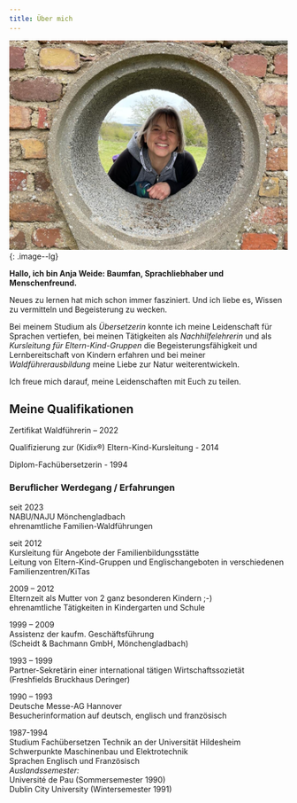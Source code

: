 ```yaml
---
title: Über mich
---
```

![Foto Anja Weide](/photoaboutme.jpg){: .image--lg}

**Hallo, ich bin Anja Weide: Baumfan, Sprachliebhaber und Menschenfreund.**

Neues zu lernen hat mich schon immer fasziniert.
Und ich liebe es, Wissen zu vermitteln und Begeisterung zu wecken.

Bei meinem Studium als *Übersetzerin* konnte ich meine Leidenschaft für Sprachen vertiefen, bei meinen Tätigkeiten als *Nachhilfelehrerin* und als *Kursleitung für Eltern-Kind-Gruppen* die Begeisterungsfähigkeit und Lernbereitschaft von Kindern erfahren und bei meiner *Waldführerausbildung* meine Liebe zur Natur weiterentwickeln.

Ich freue mich darauf, meine Leidenschaften mit Euch zu teilen. 

## Meine Qualifikationen



Zertifikat Waldführerin – 2022

Qualifizierung zur (Kidix®) Eltern-Kind-Kursleitung - 2014

Diplom-Fachübersetzerin - 1994



### Beruflicher Werdegang / Erfahrungen

seit 2023\
NABU/NAJU Mönchengladbach\
ehrenamtliche Familien-Waldführungen

seit 2012\
Kursleitung für Angebote der Familienbildungsstätte\
Leitung von Eltern-Kind-Gruppen und Englischangeboten in verschiedenen Familienzentren/KiTas

2009 – 2012\
Elternzeit als Mutter von 2 ganz besonderen Kindern ;-)\
ehrenamtliche Tätigkeiten in Kindergarten und Schule

1999 – 2009\
Assistenz der kaufm. Geschäftsführung\
(Scheidt & Bachmann GmbH, Mönchengladbach)

1993 – 1999\
Partner-Sekretärin einer international tätigen Wirtschaftssozietät\
(Freshfields Bruckhaus Deringer)

1990 – 1993\
Deutsche Messe-AG Hannover\
Besucherinformation auf deutsch, englisch und französisch


1987-1994\
Studium Fachübersetzen Technik an der Universität Hildesheim\
Schwerpunkte Maschinenbau und Elektrotechnik\
Sprachen Englisch und Französisch\
*Auslandssemester:*\
Université de Pau (Sommersemester 1990)\
Dublin City University (Wintersemester 1991)
